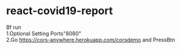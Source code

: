 # react-covid19-report
Bf run <br>
1.Optional Setting Ports"8080"<br>
2.Go https://cors-anywhere.herokuapp.com/corsdemo and PressBtn
